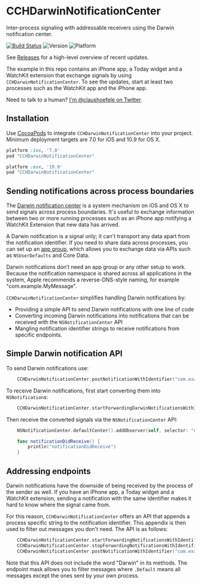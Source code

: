 # CCHDarwinNotificationCenter
Inter-process signaling with addressable receivers using the Darwin notification center.

[![Build Status](https://travis-ci.org/choefele/CCHDarwinNotificationCenter.png?branch=master)](https://travis-ci.org/choefele/CCHDarwinNotificationCenter)&nbsp;![Version](https://cocoapod-badges.herokuapp.com/v/CCHDarwinNotificationCenter/badge.png)&nbsp;![Platform](https://cocoapod-badges.herokuapp.com/p/CCHDarwinNotificationCenter/badge.png)

See [Releases](https://github.com/choefele/CCHDarwinNotificationCenter/releases) for a high-level overview of recent updates.

The example in this repo contains an iPhone app, a Today widget and a WatchKit extension that exchange signals by using `CCHDarwinNotificationCenter`. To see the updates, start at least two processes such as the WatchKit app and the iPhone app.

Need to talk to a human? [I'm @claushoefele on Twitter](https://twitter.com/claushoefele).

## Installation

Use [CocoaPods](http://cocoapods.org) to integrate `CCHDarwinNotificationCenter` into your project. Minimum deployment targets are 7.0 for iOS and 10.9 for OS X.

```ruby
platform :ios, '7.0'
pod "CCHDarwinNotificationCenter"
```

```ruby
platform :osx, '10.9'
pod "CCHDarwinNotificationCenter"
```

## Sending notifications across process boundaries

The [Darwin notification center](https://developer.apple.com/library/mac/documentation/Darwin/Conceptual/MacOSXNotifcationOv/DarwinNotificationConcepts/DarwinNotificationConcepts.html#//apple_ref/doc/uid/TP40005947-CH5-SW1) is a system mechanism on iOS and OS X to send signals across process boundaries. It's useful to exchange information between two or more running processes such as an iPhone app notifying a WatchKit Extension that new data has arrived.

A Darwin notification is a signal only; it can't transport any data apart from the notification identifier. If you need to share data across processes, you can set up an [app group](https://developer.apple.com/library/prerelease/ios/documentation/Miscellaneous/Reference/EntitlementKeyReference/Chapters/EnablingAppSandbox.html#//apple_ref/doc/uid/TP40011195-CH4-SW19), which allows you to exchange data via APIs such as `NSUserDefaults` and Core Data.

Darwin notifications don’t need an app group or any other setup to work. Because the notification namespace is shared across all applications in the system, Apple recommends a reverse-DNS-style naming, for example "com.example.MyMessage".

`CCHDarwinNotificationCenter` simplifies handling Darwin notifications by:
- Providing a simple API to send Darwin notifications with one line of code
- Converting incoming Darwin notifications into notifications that can be received with the `NSNotificationCenter` API
- Mangling notification identifier strings to receive notifications from specific endpoints. 

## Simple Darwin notification API

To send Darwin notifications use:

```Swift
	CCHDarwinNotificationCenter.postNotificationWithIdentifier("com.example.MyMessage")
```

To receive Darwin notifications, first start converting them into `NSNotification`s:

```Swift
	CCHDarwinNotificationCenter.startForwardingDarwinNotificationsWithIdentifier("com.example.MyMessage")
```

Then receive the converted signals via the `NSNotificationCenter` API:

```Swift
	NSNotificationCenter.defaultCenter().addObserver(self, selector: "notificationDidReceive", name:"com.example.MyMessage", object: nil)

	func notificationDidReceive() {
        println("notificationDidReceive")
    }
```

## Addressing endpoints

Darwin notifications have the downside of being received by the process of the sender as well. If you have an iPhone app, a Today widget and a WatchKit extension, sending a notification with the same identifier makes it hard to know where the signal came from.

For this reason, `CCHDarwinNotificationCenter` offers an API that appends a process specific string to the notification identifier. This appendix is then used to filter out messages you don't need. The API is as follows:

```Swift
	CCHDarwinNotificationCenter.startForwardingNotificationsWithIdentifier("com.example.MyMessage", fromEndpoints: .Default)
	CCHDarwinNotificationCenter.stopForwardingNotificationsWithIdentifier("com.example.MyMessage", fromEndpoints: .Default)
	CCHDarwinNotificationCenter.postNotificationWithIdentifier("com.example.MyMessage")
```

Note that this API does not include the word "Darwin" in its methods. The endpoint mask allows you to filter messages where `.Default` means all messages except the ones sent by your own process.
